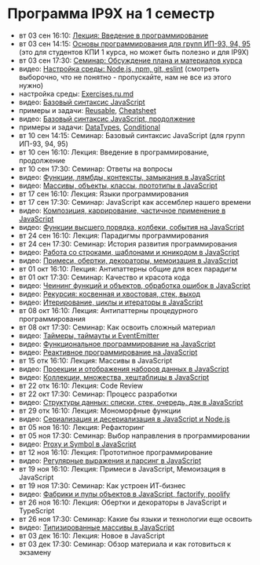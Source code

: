 # Программа IP9X на 1 семестр

- вт 03 cен 16:10: [Лекция: Введение в программирование](https://youtu.be/5Gt61EX6HZ4)
- вт 03 cен 14:15: [Основы программирования для групп ИП-93, 94, 95](https://youtu.be/jaWu5DoMcZw)
  (это для студентов КПИ 1 курса, но может быть полезно и для IP9X)
- вт 03 сен 17:30: [Семинар: Обсуждение плана и материалов курса](https://youtu.be/bQMTbRWrteU)
- видео: [Настройка среды: Node.js, npm, git, eslint](https://youtu.be/hSyA7tcNaCE)
  (смотреть выборочно, что не понятно - пропускайте, нам не все из этого нужно)
- настройка среды: [Exercises.ru.md](https://github.com/HowProgrammingWorks/Introduction/blob/master/Exercises.ru.md)
- видео: [Базовый синтаксис JavaScript](https://youtu.be/xJn3k1f4BiM)
- примеры и задачи:
  [Reusable](https://github.com/HowProgrammingWorks/Reusable),
  [Cheatsheet](https://github.com/HowProgrammingWorks/Cheatsheet)
- видео: [Базовый синтаксис JavaScript, продолжение](https://youtu.be/qa-XleqA0JU)
- примеры и задачи:
  [DataTypes](https://github.com/HowProgrammingWorks/DataTypes),
  [Conditional](https://github.com/HowProgrammingWorks/Conditional)
- вт 10 cен 14:15: Семинар: Базовый синтаксис JavaScript (для групп ИП-93, 94, 95)
- вт 10 сен 16:10: Лекция: Введение в программирование, продолжение
- вт 10 сен 17:30: Семинар: Ответы на вопросы
- видео: [Функции, лямбды, контексты, замыкания в JavaScript](https://youtu.be/pn5myCmpV2U)
- видео: [Массивы, объекты, классы, прототипы в JavaScript](https://youtu.be/VBMGnAPfmsY)
- вт 17 сен 16:10: Лекция: Языки программирования
- вт 17 сен 17:30: Семинар: JavaScript как ассемблер нашего времени
- видео: [Композиция, каррирование, частичное применение в JavaScript](https://youtu.be/ND8KQ5xjk7o)
- видео: [Функции высшего порядка, колбеки, события на JavaScript](https://youtu.be/1vqATwbGHnc)
- вт 24 сен 16:10: Лекция: Парадигмы программирования
- вт 24 сен 17:30: Семинар: История развития программирования
- видео: [Работа со строками, шаблонами и юникодом в JavaScript](https://youtu.be/GcopcHQkA8M)
- видео: [Примеси, обертки, декораторы, мемоизация в JavaScript](https://youtu.be/oRQ0kQr1N-U)
- вт 01 окт 16:10: Лекция: Антипаттерны общие для всех парадигм
- вт 01 окт 17:30: Семинар: Качество и красота кода
- видео: [Чеининг функций и объектов, обработка ошибок в JavaScript](https://youtu.be/PfuEfIiLX34)
- видео: [Рекурсия: косвенная и хвостовая, стек, выход](https://youtu.be/W2skCjIgVKE)
- видео: [Итерирование, циклы и итераторы в JavaScript](https://youtu.be/lq3b5_UGJas)
- вт 08 окт 16:10: Лекция: Антипаттерны процедурного программирования
- вт 08 окт 17:30: Семинар: Как освоить сложный материал
- видео: [Таймеры, таймауты и EventEmitter](https://youtu.be/LK2jveAnRNg)
- видео: [Функциональное программирование на JavaScript](https://youtu.be/0JxSs_GcvbQ)
- видео: [Реактивное программирование на JavaScript](https://youtu.be/7MH8-qQc-48)
- вт 15 отк 16:10: Лекция: Массивы в JavaScript
- видео: [Проекции и отображения наборов данных в JavaScript](https://youtu.be/lwJCq9inky8)
- видео: [Коллекции, множества, хештаблицы в JavaScript](https://youtu.be/hN0wsq5LNOc)
- вт 22 отк 16:10: Лекция: Code Review
- вт 22 окт 17:30: Семинар: Процесс разработки
- видео: [Структуры данных: списки, стек, очередь, дэк в JavaScript](https://youtu.be/9KvA4hDDSjk)
- вт 29 отк 16:10: Лекция: Мономорфные функции
- видео: [Сериализация и десериализация в JavaScript и Node.js](https://youtu.be/GtKPniOEzh8)
- вт 05 ноя 16:10: Лекция: Рефакторинг
- вт 05 ноя 17:30: Семинар: Выбор направления в программировании
- видео: [Proxy и Symbol в JavaScript](https://youtu.be/UjZjSDyi9AM)
- вт 12 ноя 16:10: Лекция: Прототипное программирование
- видео: [Регулярные выражения и парсинг в JavaScript](https://youtu.be/-ef2E0ozxao)
- вт 19 ноя 16:10: Лекция: Примеси в JavaScript, Мемоизация в JavaScript
- вт 19 ноя 17:30: Семинар: Как устроен ИТ-бизнес
- видео: [Фабрики и пулы объектов в JavaScript, factorify, poolify](https://youtu.be/Ax_mSvadFp8)
- вт 26 ноя 16:10: Лекция: Обертки и декораторы в JavaScript и TypeScript
- вт 26 ноя 17:30: Семинар: Какие бы языки и технологии еще освоить
- видео: [Типизированные массивы в JavaScript](https://youtu.be/tTNcqxbxhfY)
- вт 03 дек 16:10: Лекция: Новое в JavaScript
- вт 03 дек 17:30: Семинар: Обзор материала и как готовиться к экзамену
